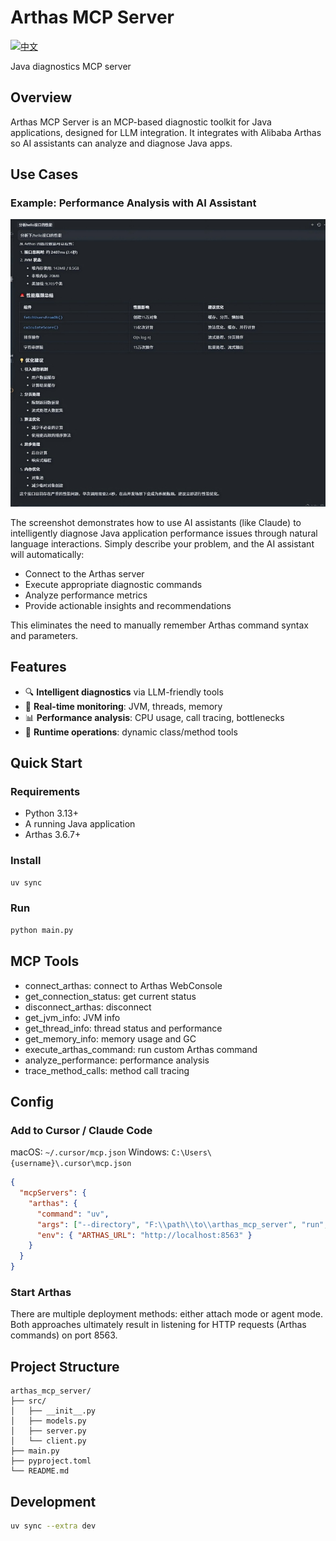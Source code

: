 # Arthas MCP Server

[![中文](https://img.shields.io/badge/lang-中文-blue.svg)](README.zh-CN.md)

Java diagnostics MCP server

## Overview

Arthas MCP Server is an MCP-based diagnostic toolkit for Java applications, designed for LLM integration. It integrates with Alibaba Arthas so AI assistants can analyze and diagnose Java apps.

## Use Cases

### Example: Performance Analysis with AI Assistant

![Use Case Example](./usecase/case1.jpg)

The screenshot demonstrates how to use AI assistants (like Claude) to intelligently diagnose Java application performance issues through natural language interactions. Simply describe your problem, and the AI assistant will automatically:

- Connect to the Arthas server
- Execute appropriate diagnostic commands
- Analyze performance metrics
- Provide actionable insights and recommendations

This eliminates the need to manually remember Arthas command syntax and parameters.

## Features

- 🔍 **Intelligent diagnostics** via LLM-friendly tools
- 🚀 **Real-time monitoring**: JVM, threads, memory
- 📊 **Performance analysis**: CPU usage, call tracing, bottlenecks
- 🔧 **Runtime operations**: dynamic class/method tools

## Quick Start

### Requirements
- Python 3.13+
- A running Java application
- Arthas 3.6.7+

### Install
```bash
uv sync
```

### Run
```bash
python main.py
```

## MCP Tools

- connect_arthas: connect to Arthas WebConsole
- get_connection_status: get current status
- disconnect_arthas: disconnect
- get_jvm_info: JVM info
- get_thread_info: thread status and performance
- get_memory_info: memory usage and GC
- execute_arthas_command: run custom Arthas command
- analyze_performance: performance analysis
- trace_method_calls: method call tracing

## Config

### Add to Cursor / Claude Code

macOS: `~/.cursor/mcp.json`
Windows: `C:\Users\{username}\.cursor\mcp.json`

```json
{
  "mcpServers": {
    "arthas": {
      "command": "uv",
      "args": ["--directory", "F:\\path\\to\\arthas_mcp_server", "run", "python", "main.py"],
      "env": { "ARTHAS_URL": "http://localhost:8563" }
    }
  }
}
```

### Start Arthas

There are multiple deployment methods: either attach mode or agent mode. Both approaches ultimately result in listening for HTTP requests (Arthas commands) on port 8563.


## Project Structure

```
arthas_mcp_server/
├── src/
│   ├── __init__.py
│   ├── models.py
│   ├── server.py
│   └── client.py
├── main.py
├── pyproject.toml
└── README.md
```

## Development

```bash
uv sync --extra dev
```
